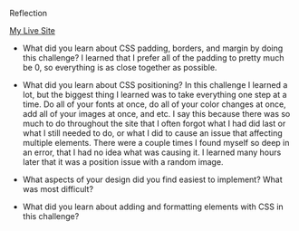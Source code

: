 Reflection

<a href="http://lmarkzon.github.io">My Live Site</a>

- What did you learn about CSS padding, borders, and margin by doing this challenge?
	I learned that I prefer all of the padding to pretty much be 0, so everything is as close together as possible. 

- What did you learn about CSS positioning?
	In this challenge I learned a lot, but the biggest thing I learned was to take everything one step at a time. Do all of your fonts at once, do all of your color changes at once, add all of your images at once, and etc. I say this because there was so much to do throughout the site that I often forgot what I had did last or what I still needed to do, or what I did to cause an issue that affecting multiple elements. There were a couple times I found myself so deep in an error, that I had no idea what was causing it. I learned many hours later that it was a position issue with a random image. 

- What aspects of your design did you find easiest to implement? What was most difficult?


- What did you learn about adding and formatting elements with CSS in this challenge?

